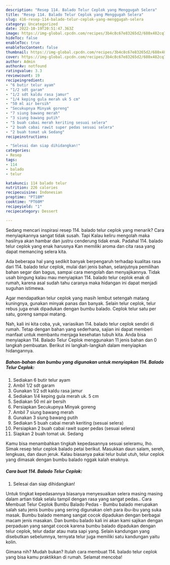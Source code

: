```yaml
---
description: "Resep 114. Balado Telur Ceplok yang Menggugah Selera"
title: "Resep 114. Balado Telur Ceplok yang Menggugah Selera"
slug: 416-resep-114-balado-telur-ceplok-yang-menggugah-selera
category: Uncategorized
date: 2022-10-19T20:51:47.363Z
image: https://img-global.cpcdn.com/recipes/3b4c8c67e83265d2/680x482cq70/114-balado-telur-ceplok-foto-resep-utama.jpg
hideToc: false
enableToc: true
enableTocContent: false
thumbnail: https://img-global.cpcdn.com/recipes/3b4c8c67e83265d2/680x482cq70/114-balado-telur-ceplok-foto-resep-utama.jpg
cover: https://img-global.cpcdn.com/recipes/3b4c8c67e83265d2/680x482cq70/114-balado-telur-ceplok-foto-resep-utama.jpg
author: Admin
authorAv: notfound
ratingvalue: 3.3
reviewcount: 19
recipeingredient:
- "6 butir telur ayam"
- "1/2 sdt garam"
- "1/2 sdt kaldu rasa jamur"
- "1/4 keping gula merah uk 5 cm"
- "50 ml air bersih"
- "Secukupnya Minyak goreng"
- "7 siung bawang merah"
- "3 siung bawang putih"
- "5 buah cabai merah keriting sesuai selera"
- "2 buah cabai rawit super pedas sesuai selera"
- "2 buah tomat uk Sedang"
recipeinstructions:

- "Selesai dan siap dihidangkan!"
categories:
- Resep
tags:
- 114
- balado
- telur

katakunci: 114 balado telur 
nutrition: 226 calories
recipecuisine: Indonesian
preptime: "PT18M"
cooktime: "PT60M"
recipeyield: "1"
recipecategory: Dessert

---
```



Sedang mencari inspirasi resep 114. balado telur ceplok yang menarik? Cara menyiapkannya sangat tidak susah. Tapi Kalau keliru mengolah maka hasilnya akan hambar dan justru cenderung tidak enak. Padahal 114. balado telur ceplok yang enak harusnya Kan memiliki aroma dan cita rasa yang dapat memancing selera kita.


Ada beberapa hal yang sedikit banyak berpengaruh terhadap kualitas rasa dari 114. balado telur ceplok, mulai dari jenis bahan, selanjutnya pemilihan bahan segar dan bagus, sampai cara mengolah dan menyajikannya. Tidak usah bingung kalau mau menyiapkan 114. balado telur ceplok enak di rumah, karena asal sudah tahu caranya maka hidangan ini dapat menjadi suguhan istimewa.

Agar mendapatkan telur ceplok yang masih lembut setengah matang kuningnya, gunakan minyak panas dan banyak. Selain telur ceplok, telur rebus juga enak dipadukan dengan bumbu balado. Ceplok telur satu per satu, goreng sampai matang.


Nah, kali ini kita coba, yuk, variasikan 114. balado telur ceplok sendiri di rumah. Tetap dengan bahan yang sederhana, sajian ini dapat memberi manfaat untuk membantu menjaga kesehatan tubuh kita. Anda bisa menyiapkan 114. Balado Telur Ceplok menggunakan 11 jenis bahan dan 0 langkah pembuatan. Berikut ini langkah-langkah dalam menyiapkan hidangannya.

<!--inarticleads1-->

##### Bahan-bahan dan bumbu yang digunakan untuk menyiapkan 114. Balado Telur Ceplok:

1. Sediakan 6 butir telur ayam
1. Ambil 1/2 sdt garam
1. Gunakan 1/2 sdt kaldu rasa jamur
1. Sediakan 1/4 keping gula merah uk. 5 cm
1. Sediakan 50 ml air bersih
1. Persiapkan Secukupnya Minyak goreng
1. Ambil 7 siung bawang merah
1. Gunakan 3 siung bawang putih
1. Sediakan 5 buah cabai merah keriting (sesuai selera)
1. Persiapkan 2 buah cabai rawit super pedas (sesuai selera)
1. Siapkan 2 buah tomat uk. Sedang


Kamu bisa menambahkan tingkah kepedasannya sesuai seleramu, lho. Simak resep telur ceplok balado petai berikut. Masukkan daun salam, sereh, lengkuas, dan daun jeruk. Kalau biasanya pakai telur bulat utuh, telur ceplok yang dimasak dengan bumbu balado nggak kalah enaknya. 

<!--inarticleads2-->

##### Cara buat 114. Balado Telur Ceplok:


1. Selesai dan siap dihidangkan!

Untuk tingkat kepedasannya biasanya menyesuaikan selera masing masing dalam artian tidak selalu tampil dengan rasa yang sangat pedas.. Cara Membuat Telur Ceplok Bumbu Balado Pedas - Bumbu balado merupakan salah satu jenis bumbu yang sering digunakan oleh para ibu-ibu yang suka masak. Bumbu balado memang sangat cocok dipadukan dengan berbagai macam jenis masakan. Dan bumbu balado kali ini akan kami sajikan dengan perpaduan yang sangat cocok karena bumbu balado dipadukan dengan telur ceplok, telur dadar atau mata sapi yang. Selain kandungan yang disebutkan sebelumnya, ternyata telur juga memiliki satu kandungan yaitu kolin. 

Gimana nih? Mudah bukan? Itulah cara membuat 114. balado telur ceplok yang bisa kamu praktikkan di rumah. Selamat mencoba!
